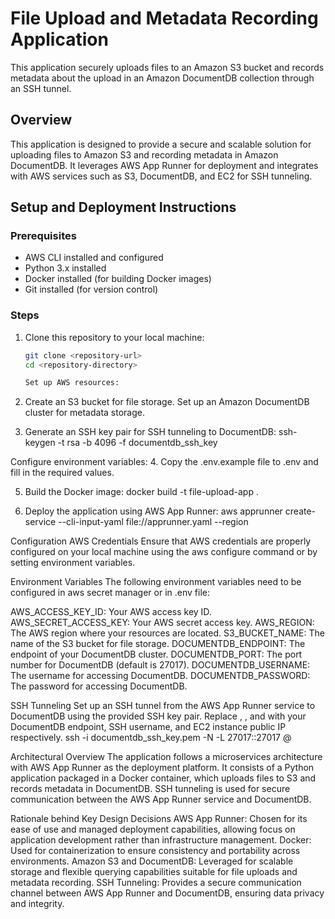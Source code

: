# File Upload and Metadata Recording Application

This application securely uploads files to an Amazon S3 bucket and records metadata about the upload in an Amazon DocumentDB collection through an SSH tunnel.

## Overview
This application is designed to provide a secure and scalable solution for uploading files to Amazon S3 and recording metadata in Amazon DocumentDB. It leverages AWS App Runner for deployment and integrates with AWS services such as S3, DocumentDB, and EC2 for SSH tunneling.

## Setup and Deployment Instructions
### Prerequisites
- AWS CLI installed and configured
- Python 3.x installed
- Docker installed (for building Docker images)
- Git installed (for version control)

### Steps
1. Clone this repository to your local machine:
   ```bash
   git clone <repository-url>
   cd <repository-directory>

   Set up AWS resources:

2. Create an S3 bucket for file storage.
   Set up an Amazon DocumentDB cluster for metadata storage.

3. Generate an SSH key pair for SSH tunneling to DocumentDB:
ssh-keygen -t rsa -b 4096 -f documentdb_ssh_key

Configure environment variables:
4. Copy the .env.example file to .env and fill in the required values.

5. Build the Docker image:
docker build -t file-upload-app .

6. Deploy the application using AWS App Runner:
aws apprunner create-service --cli-input-yaml file://apprunner.yaml --region <your-region>


Configuration
AWS Credentials
Ensure that AWS credentials are properly configured on your local machine using the aws configure command or by setting environment variables.

Environment Variables
The following environment variables need to be configured in aws secret manager or in .env file:

AWS_ACCESS_KEY_ID: Your AWS access key ID.
AWS_SECRET_ACCESS_KEY: Your AWS secret access key.
AWS_REGION: The AWS region where your resources are located.
S3_BUCKET_NAME: The name of the S3 bucket for file storage.
DOCUMENTDB_ENDPOINT: The endpoint of your DocumentDB cluster.
DOCUMENTDB_PORT: The port number for DocumentDB (default is 27017).
DOCUMENTDB_USERNAME: The username for accessing DocumentDB.
DOCUMENTDB_PASSWORD: The password for accessing DocumentDB.

SSH Tunneling
Set up an SSH tunnel from the AWS App Runner service to DocumentDB using the provided SSH key pair. Replace <DocumentDB Endpoint>, <username>, and <EC2 Instance Public IP> with your DocumentDB endpoint, SSH username, and EC2 instance public IP respectively.
ssh -i documentdb_ssh_key.pem -N -L 27017:<DocumentDB Endpoint>:27017 <username>@<EC2 Instance Public IP>


Architectural Overview
The application follows a microservices architecture with AWS App Runner as the deployment platform. It consists of a Python application packaged in a Docker container, which uploads files to S3 and records metadata in DocumentDB. SSH tunneling is used for secure communication between the AWS App Runner service and DocumentDB.


Rationale behind Key Design Decisions
AWS App Runner: Chosen for its ease of use and managed deployment capabilities, allowing focus on application development rather than infrastructure management.
Docker: Used for containerization to ensure consistency and portability across environments.
Amazon S3 and DocumentDB: Leveraged for scalable storage and flexible querying capabilities suitable for file uploads and metadata recording.
SSH Tunneling: Provides a secure communication channel between AWS App Runner and DocumentDB, ensuring data privacy and integrity.












